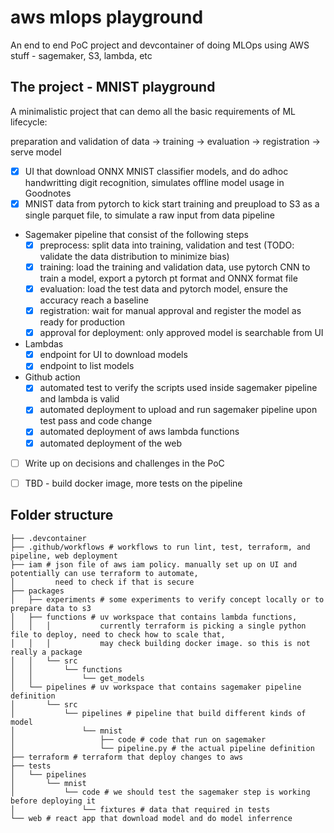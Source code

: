 # aws mlops playground

An end to end PoC project and devcontainer of doing MLOps using AWS stuff - sagemaker, S3, lambda, etc

## The project - MNIST playground

A minimalistic project that can demo all the basic requirements of ML lifecycle:

preparation and validation of data -> training -> evaluation -> registration -> serve model

- [x] UI that download ONNX MNIST classifier models, and do adhoc handwritting digit recognition, simulates offline model usage in Goodnotes
- [x] MNIST data from pytorch to kick start training and preupload to S3 as a single parquet file, to simulate a raw input from data pipeline
- Sagemaker pipeline that consist of the following steps
    - [x] preprocess: split data into training, validation and test (TODO: validate the data distribution to minimize bias)
    - [x] training: load the training and validation data, use pytorch CNN to train a model, export a pytorch pt format and ONNX format file
    - [x] evaluation: load the test data and pytorch model, ensure the accuracy reach a baseline
    - [x] registration: wait for manual approval and register the model as ready for production
    - [x] approval for deployment: only approved model is searchable from UI
- Lambdas
    - [x] endpoint for UI to download models
    - [x] endpoint to list models
- Github action
    - [x] automated test to verify the scripts used inside sagemaker pipeline and lambda is valid
    - [x] automated deployment to upload and run sagemaker pipeline upon test pass and code change
    - [x] automated deployment of aws lambda functions
    - [x] automated deployment of the web
- [ ] Write up on decisions and challenges in the PoC
- [ ] TBD - build docker image, more tests on the pipeline


## Folder structure

```
├── .devcontainer
├── .github/workflows # workflows to run lint, test, terraform, and pipeline, web deployment
├── iam # json file of aws iam policy. manually set up on UI and potentially can use terraform to automate, 
│         need to check if that is secure
├── packages
│   ├── experiments # some experiments to verify concept locally or to prepare data to s3
│   ├── functions # uv workspace that contains lambda functions,
│   │   │           currently terraform is picking a single python file to deploy, need to check how to scale that,
│   │   │           may check building docker image. so this is not really a package
│   │   └── src
│   │       └── functions
│   │           └── get_models
│   └── pipelines # uv workspace that contains sagemaker pipeline definition
│       └── src
│           └── pipelines # pipeline that build different kinds of model
│               └── mnist
│                   ├── code # code that run on sagemaker
│                   └── pipeline.py # the actual pipeline definition
├── terraform # terraform that deploy changes to aws
├── tests
│   └── pipelines
│       └── mnist
│           └── code # we should test the sagemaker step is working before deploying it
│               └── fixtures # data that required in tests
└── web # react app that download model and do model inferrence
```
